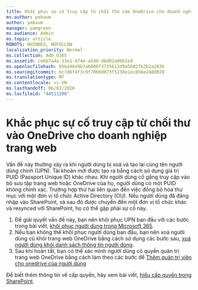 ```yaml
---
title: Khắc phục sự cố truy cập từ chối thư vào OneDrive cho doanh nghiệp trang web
ms.author: pebaum
author: pebaum
manager: pamgreen
ms.audience: Admin
ms.topic: article
ROBOTS: NOINDEX, NOFOLLOW
localization_priority: Normal
ms.collection: Adm_O365
ms.assetid: cebb7a4a-33e1-474e-a5d0-dbd02a80b1e9
ms.openlocfilehash: 95bd46e8b7a6006f3735612d9a5602fb2b2a283b
ms.sourcegitcommit: bc7d6f4f3c9f7060d073f5130e1ec856e248d020
ms.translationtype: MT
ms.contentlocale: vi-VN
ms.lasthandoff: 06/02/2020
ms.locfileid: "44511206"
---
```

# <a name="troubleshooting-access-denied-messages-to-onedrive-for-business-sites"></a>Khắc phục sự cố truy cập từ chối thư vào OneDrive cho doanh nghiệp trang web

Vấn đề này thường xảy ra khi người dùng bị xoá và tạo lại cùng tên người dùng chính (UPN). Tài khoản mới được tạo ra bằng cách sử dụng giá trị PUID (Passport Unique ID) khác nhau. Khi người dùng cố gắng truy cập vào bộ sưu tập trang web hoặc OneDrive của họ, người dùng có một PUID không chính xác. Trường hợp thứ hai liên quan đến việc đồng bộ hóa thư mục với một đơn vị tổ chức Active Directory (OU). Nếu người dùng đã đăng nhập vào SharePoint, và sau đó được chuyển đến một đơn vị tổ chức khác và resynced với SharePoint, họ có thể gặp phải sự cố này.

1. Để giải quyết vấn đề này, bạn nên khôi phục UPN ban đầu với các bước trong bài viết, [khôi phục người dùng trong Microsoft 365](https://docs.microsoft.com/microsoft-365/admin/add-users/restore-user).
2. Nếu bạn không thể khôi phục người dùng ban đầu, bạn nên xoá người dùng cũ khỏi trang web OneDrive bằng cách sử dụng các bước sau, [xoá người dùng khỏi danh sách thông tin người dùng](). 
3. Sau khi hoàn tất, bạn có thể xác minh người dùng có quyền quản trị trang web OneDrive bằng cách làm theo các bước để [Thêm quản trị viên cho onedrive của người dùng](https://docs.microsoft.com/sharepoint/manage-user-profiles)

Để biết thêm thông tin về cấp quyền, hãy xem bài viết, [hiểu cấp quyền trong SharePoint](https://docs.microsoft.com/sharepoint/understanding-permission-levels).

